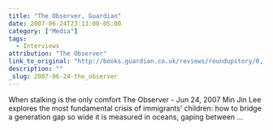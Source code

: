 ```yaml
---
title: "The Observer, Guardian"
date: 2007-06-24T23:13:00-05:00
category: ["Media"]
tags:
  - Interviews
attribution: "The Observer"
link_to_original: "http://books.guardian.co.uk/reviews/roundupstory/0,,2109814,00.html"
description: ""
_slug: 2007-06-24-the_observer
---
```


When stalking is the only comfort
The Observer - Jun 24, 2007
Min Jin Lee explores the most fundamental crisis of immigrants’ children: how to bridge a generation gap so wide it is measured in oceans, gaping between ...
